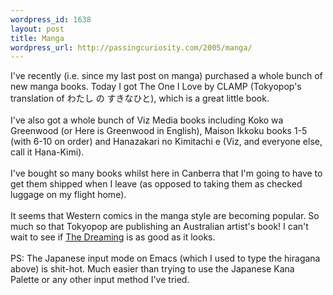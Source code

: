 ```yaml
--- 
wordpress_id: 1638
layout: post
title: Manga
wordpress_url: http://passingcuriosity.com/2005/manga/
---
```

I've recently (i.e. since my last post on manga) purchased a whole bunch of new manga books. Today I got <span class="title">The One I Love</span> by CLAMP (Tokyopop's translation of <span class="title">&#12431;&#12383;&#12375; &#12398; &#12377;&#12365;&#12394;&#12402;&#12392;</span>), which is a great little book.<br /><br />I've also got a whole bunch of Viz Media books including <span class="title">Koko wa Greenwood</span> (or <span class="title">Here is Greenwood</span> in English), <span class="title">Maison Ikkoku</span> books 1-5 (with 6-10 on order) and <span class="title">Hanazakari no Kimitachi e</span> (Viz, and everyone else, call it <span class="title">Hana-Kimi</span>).<br /><br />I've bought so many books whilst here in Canberra that I'm going to have to get them shipped when I leave (as opposed to taking them as checked luggage on my flight home).<br /><br />It seems that Western comics in the manga style are becoming popular. So much so that Tokyopop are publishing an Australian artist's book! I can't wait to see if <a href="http://tokyopop.com/dbpage.php?propertycode=DRM&categorycode=BMG" class="title">The Dreaming</a> is as good as it looks.<br /><br />PS: The Japanese input mode on Emacs (which I used to type the hiragana above) is shit-hot. Much easier than trying to use the Japanese Kana Palette or any other input method I've tried.
